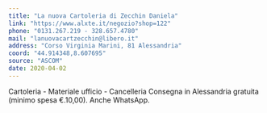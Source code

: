 ```yaml
---
title: "La nuova Cartoleria di Zecchin Daniela"
link: "https://www.alxte.it/negozio?shop=122"
phone: "0131.267.219 - 328.657.4780"
mail: "lanuovacartzecchin@libero.it"
address: "Corso Virginia Marini, 81 Alessandria"
coord: "44.914348,8.607695"
source: "ASCOM"
date: 2020-04-02
---
```


Cartoleria - Materiale ufficio - Cancelleria Consegna in Alessandria gratuita (minimo spesa €.10,00). Anche WhatsApp.
